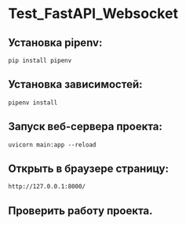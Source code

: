# Test_FastAPI_Websocket

## Установка pipenv:

```
pip install pipenv
```

## Установка зависимостей:

```
pipenv install
```

## Запуск веб-сервера проекта:

```
uvicorn main:app --reload
```

## Открыть в браузере страницу:

```
http://127.0.0.1:8000/
```

## Проверить работу проекта.